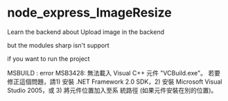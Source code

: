 # node_express_ImageResize

Learn the backend about Upload image  in the backend

but the modules sharp isn't support

if you want to run the project

MSBUILD : error MSB3428: 無法載入 Visual C++ 元件 "VCBuild.exe"。
若要修正這個問題，請1) 安裝 .NET Framework 2.0 SDK，2) 
安裝 Microsoft Visual Studio 2005，或 3) 
將元件位置加入至系 統路徑 (如果元件安裝在別的位置)。
